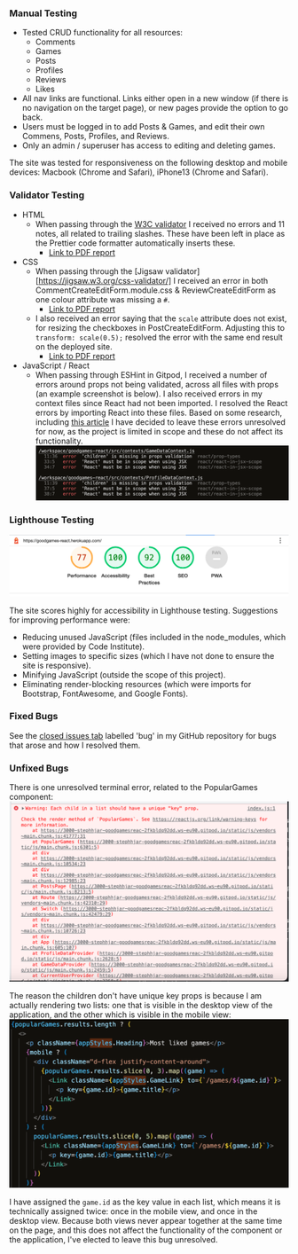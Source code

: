 ### Manual Testing

- Tested CRUD functionality for all resources:
  - Comments
  - Games
  - Posts
  - Profiles
  - Reviews
  - Likes
- All nav links are functional. Links either open in a new window (if there is no navigation on the target page), or new pages provide the option to go back.
- Users must be logged in to add Posts & Games, and edit their own Commens, Posts, Profiles, and Reviews.
- Only an admin / superuser has access to editing and deleting games.

The site was tested for responsiveness on the following desktop and mobile devices: Macbook (Chrome and Safari), iPhone13 (Chrome and Safari).

### Validator Testing

- HTML
  - When passing through the [W3C validator](https://validator.w3.org/) I received no errors and 11 notes, all related to trailing slashes. These have been left in place as the Prettier code formatter automatically inserts these.
    - [Link to PDF report](src/assets/readme/HTMLValidator.pdf)
- CSS
  - When passing through the [Jigsaw validator][https://jigsaw.w3.org/css-validator/] I received an error in both CommentCreateEditForm.module.css & ReviewCreateEditForm as one colour attribute was missing a `#`.
    - [Link to PDF report](src/assets/readme/CSSValidator.pdf)
  - I also received an error saying that the `scale` attribute does not exist, for resizing the checkboxes in PostCreateEditForm. Adjusting this to `transform: scale(0.5);` resolved the error with the same end result on the deployed site.
    - [Link to PDF report](src/assets/readme/CSSValidator2.pdf)
- JavaScript / React
  - When passing through ESHint in Gitpod, I received a number of errors around props not being validated, across all files with props (an example screenshot is below). I also received errors in my context files since React had not been imported. I resolved the React errors by importing React into these files. Based on some research, including [this article](https://forhjy.medium.com/react-solution-for-children-is-missing-in-props-validation-eslint-react-prop-types-2e11bc6043c7) I have decided to leave these errors unresolved for now, as the project is limited in scope and these do not affect its functionality.
    ![Screenshot of ESLint errors](src/assets/readme/ESHintValidator.png)

### Lighthouse Testing

![Screenshot of Lighthouse texting results](src/assets/readme/lighthouse.png)

The site scores highly for accessibility in Lighthouse testing. Suggestions for improving performance were:

- Reducing unused JavaScript (files included in the node_modules, which were provided by Code Institute).
- Setting images to specific sizes (which I have not done to ensure the site is responsive).
- Minifying JavaScript (outside the scope of this project).
- Eliminating render-blocking resources (which were imports for Bootstrap, FontAwesome, and Google Fonts).

### Fixed Bugs

See the [closed issues tab](https://github.com/StephHjar/goodgames-react/issues?q=is%3Aissue+label%3Abug+is%3Aclosed) labelled 'bug' in my GitHub repository for bugs that arose and how I resolved them.

### Unfixed Bugs

There is one unresolved terminal error, related to the PopularGames component:
![Screenshot of console error](src/assets/readme/terminal-error.png)

The reason the children don't have unique key props is because I am actually rendering two lists: one that is visible in the desktop view of the application, and the other which is visible in the mobile view:
![Screenshot of popular games code](src/assets/readme/popular-games.png)

I have assigned the `game.id` as the key value in each list, which means it is technically assigned twice: once in the mobile view, and once in the desktop view. Because both views never appear together at the same time on the page, and this does not affect the functionality of the component or the application, I've elected to leave this bug unresolved.
